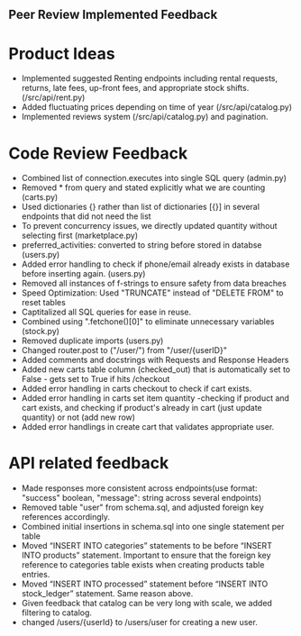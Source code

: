 ## Peer Review Implemented Feedback

# Product Ideas
- Implemented suggested Renting endpoints including rental requests, returns, late fees, up-front fees, and appropriate stock shifts. (/src/api/rent.py)
- Added fluctuating prices depending on time of year (/src/api/catalog.py)
- Implemented reviews system (/src/api/catalog.py) and pagination.

# Code Review Feedback
- Combined list of connection.executes into single SQL query (admin.py)
- Removed * from query and stated explicitly what we are counting (carts.py)
- Used dictionaries {} rather than list of dictionaries [{}] in several endpoints that did not need the list
- To prevent concurrency issues, we directly updated quantity without selecting first (marketplace.py)
- preferred_activities: converted to string before stored in databse (users.py)
- Added error handling to check if phone/email already exists in database before inserting again. (users.py)
- Removed all instances of f-strings to ensure safety from data breaches
- Speed Optimization: Used "TRUNCATE" instead of "DELETE FROM" to reset tables
- Captitalized all SQL queries for ease in reuse.
- Combined using ".fetchone()[0]" to eliminate unnecessary variables (stock.py)
- Removed duplicate imports (users.py)
- Changed router.post to ("/user/") from "/user/{userID}"
- Added comments and docstrings with Requests and Response Headers
- Added new carts table column (checked_out) that is automatically set to False - gets set to True if hits /checkout
- Added error handling in carts checkout to check if cart exists.
- Added error handling in carts set item quantity -checking if product and cart exists, and checking if product's already in cart (just update quantity) or not (add new row)
- Added error handlings in create cart that validates appropriate user.


# API related feedback
- Made responses more consistent across endpoints(use format: "success" boolean, "message": string across several endpoints)
- Removed table "user" from schema.sql, and adjusted foreign key references accordingly.
- Combined initial insertions in schema.sql into one single statement per table
- Moved “INSERT INTO categories” statements to be before  “INSERT INTO products” statement. Important to ensure that the foreign key reference to categories table exists when creating products table entries.
- Moved “INSERT INTO processed” statement before  “INSERT INTO stock_ledger” statement. Same reason above.
- Given feedback that catalog can be very long with scale, we added filtering to catalog.
- changed /users/{userId} to /users/user for creating a new user.
